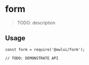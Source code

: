# form

> TODO: description

## Usage

```
const form = require('@owlui/form');

// TODO: DEMONSTRATE API
```
